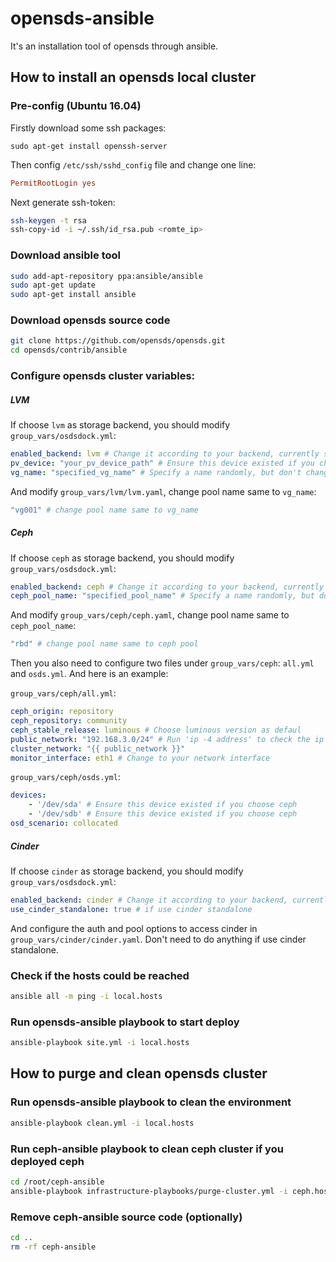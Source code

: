 # opensds-ansible
It's an installation tool of opensds through ansible.

## How to install an opensds local cluster

### Pre-config (Ubuntu 16.04)
Firstly download some ssh packages:
```
sudo apt-get install openssh-server
```
Then config ```/etc/ssh/sshd_config``` file and change one line:
```conf
PermitRootLogin yes
```
Next generate ssh-token:
```bash
ssh-keygen -t rsa
ssh-copy-id -i ~/.ssh/id_rsa.pub <romte_ip>
```

### Download ansible tool
```bash
sudo add-apt-repository ppa:ansible/ansible
sudo apt-get update
sudo apt-get install ansible
```

### Download opensds source code
```bash
git clone https://github.com/opensds/opensds.git
cd opensds/contrib/ansible
```

### Configure opensds cluster variables:
##### LVM
If choose `lvm` as storage backend, you should modify `group_vars/osdsdock.yml`:
```yaml
enabled_backend: lvm # Change it according to your backend, currently support 'lvm', 'ceph', 'cinder'
pv_device: "your_pv_device_path" # Ensure this device existed if you choose lvm
vg_name: "specified_vg_name" # Specify a name randomly, but don't change it if you choose other backends
```
And modify ```group_vars/lvm/lvm.yaml```, change pool name same to `vg_name`:
```yaml
"vg001" # change pool name same to vg_name
```
##### Ceph
If choose `ceph` as storage backend, you should modify `group_vars/osdsdock.yml`:
```yaml
enabled_backend: ceph # Change it according to your backend, currently support 'lvm', 'ceph', 'cinder'
ceph_pool_name: "specified_pool_name" # Specify a name randomly, but don't change it if you choose other backends
```
And modify ```group_vars/ceph/ceph.yaml```, change pool name same to `ceph_pool_name`:
```yaml
"rbd" # change pool name same to ceph pool
```
Then you also need to configure two files under ```group_vars/ceph```: `all.yml` and `osds.yml`. And here is an example:

```group_vars/ceph/all.yml```:
```yml
ceph_origin: repository
ceph_repository: community
ceph_stable_release: luminous # Choose luminous version as defaul
public_network: "192.168.3.0/24" # Run 'ip -4 address' to check the ip address
cluster_network: "{{ public_network }}"
monitor_interface: eth1 # Change to your network interface
```
```group_vars/ceph/osds.yml```:
```yml
devices:
    - '/dev/sda' # Ensure this device existed if you choose ceph
    - '/dev/sdb' # Ensure this device existed if you choose ceph
osd_scenario: collocated
```

##### Cinder
If choose `cinder` as storage backend, you should modify `group_vars/osdsdock.yml`:
```yaml
enabled_backend: cinder # Change it according to your backend, currently support 'lvm', 'ceph', 'cinder'
use_cinder_standalone: true # if use cinder standalone
```

And configure the auth and pool options to access cinder in `group_vars/cinder/cinder.yaml`. Don't need to do anything if use cinder standalone.

### Check if the hosts could be reached
```bash
ansible all -m ping -i local.hosts
```

### Run opensds-ansible playbook to start deploy
```bash
ansible-playbook site.yml -i local.hosts
```


## How to purge and clean opensds cluster

### Run opensds-ansible playbook to clean the environment
```bash
ansible-playbook clean.yml -i local.hosts
```

### Run ceph-ansible playbook to clean ceph cluster if you deployed ceph
```bash
cd /root/ceph-ansible
ansible-playbook infrastructure-playbooks/purge-cluster.yml -i ceph.hosts
```

### Remove ceph-ansible source code (optionally)
```bash
cd ..
rm -rf ceph-ansible
```